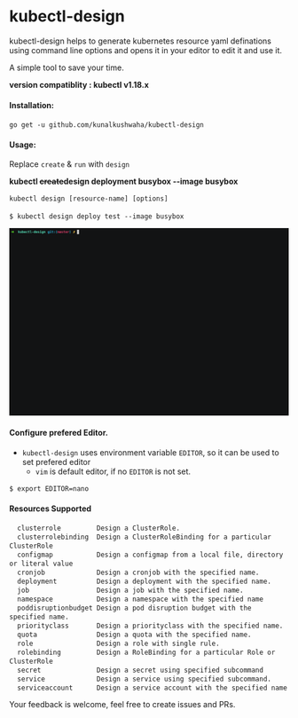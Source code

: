 # kubectl-design

kubectl-design helps to generate kubernetes resource yaml definations using
command line options and opens it in your editor to edit it and use it.

A simple tool to save your time.

__version compatiblity : kubectl v1.18.x__

#### Installation:

```
go get -u github.com/kunalkushwaha/kubectl-design
```



#### Usage:

Replace `create` & `run` with `design`

__kubectl ~~create~~design deployment busybox --image busybox__

```
kubectl design [resource-name] [options]

$ kubectl design deploy test --image busybox
```
![](demo.gif)


#### Configure prefered Editor.
- `kubectl-design` uses environment variable `EDITOR`, so it can be used to set prefered editor  
  - `vim` is default editor, if no `EDITOR` is not set.
```
$ export EDITOR=nano
```

#### Resources Supported

```
  clusterrole         Design a ClusterRole.
  clusterrolebinding  Design a ClusterRoleBinding for a particular ClusterRole
  configmap           Design a configmap from a local file, directory or literal value
  cronjob             Design a cronjob with the specified name.
  deployment          Design a deployment with the specified name.
  job                 Design a job with the specified name.
  namespace           Design a namespace with the specified name
  poddisruptionbudget Design a pod disruption budget with the specified name.
  priorityclass       Design a priorityclass with the specified name.
  quota               Design a quota with the specified name.
  role                Design a role with single rule.
  rolebinding         Design a RoleBinding for a particular Role or ClusterRole
  secret              Design a secret using specified subcommand
  service             Design a service using specified subcommand.
  serviceaccount      Design a service account with the specified name
```

Your feedback is welcome, feel free to create issues and PRs.
